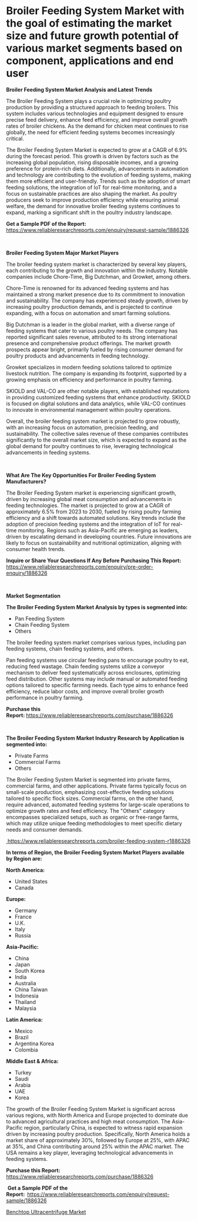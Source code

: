 <p><h1>Broiler Feeding System Market with the goal of estimating the market size and future growth potential of various market segments based on component, applications and end user</h1></p><p><strong>Broiler Feeding System Market Analysis and Latest Trends</strong></p>
<p><p>The Broiler Feeding System plays a crucial role in optimizing poultry production by providing a structured approach to feeding broilers. This system includes various technologies and equipment designed to ensure precise feed delivery, enhance feed efficiency, and improve overall growth rates of broiler chickens. As the demand for chicken meat continues to rise globally, the need for efficient feeding systems becomes increasingly critical.</p><p>The Broiler Feeding System Market is expected to grow at a CAGR of 6.9% during the forecast period. This growth is driven by factors such as the increasing global population, rising disposable incomes, and a growing preference for protein-rich diets. Additionally, advancements in automation and technology are contributing to the evolution of feeding systems, making them more efficient and user-friendly. Trends such as the adoption of smart feeding solutions, the integration of IoT for real-time monitoring, and a focus on sustainable practices are also shaping the market. As poultry producers seek to improve production efficiency while ensuring animal welfare, the demand for innovative broiler feeding systems continues to expand, marking a significant shift in the poultry industry landscape.</p></p>
<p><strong>Get a Sample PDF of the Report:&nbsp;</strong> <a href="https://www.reliableresearchreports.com/enquiry/request-sample/1886326?utm_campaign=2263&utm_medium=2&utm_source=Github&utm_content=ia&utm_term=20022025&utm_id=broiler-feeding-system">https://www.reliableresearchreports.com/enquiry/request-sample/1886326</a></p>
<p>&nbsp;</p>
<p><strong>Broiler Feeding System Major Market Players</strong></p>
<p><p>The broiler feeding system market is characterized by several key players, each contributing to the growth and innovation within the industry. Notable companies include Chore-Time, Big Dutchman, and Growket, among others. </p><p>Chore-Time is renowned for its advanced feeding systems and has maintained a strong market presence due to its commitment to innovation and sustainability. The company has experienced steady growth, driven by increasing poultry production demands, and is projected to continue expanding, with a focus on automation and smart farming solutions.</p><p>Big Dutchman is a leader in the global market, with a diverse range of feeding systems that cater to various poultry needs. The company has reported significant sales revenue, attributed to its strong international presence and comprehensive product offerings. The market growth prospects appear bright, primarily fueled by rising consumer demand for poultry products and advancements in feeding technology.</p><p>Growket specializes in modern feeding solutions tailored to optimize livestock nutrition. The company is expanding its footprint, supported by a growing emphasis on efficiency and performance in poultry farming. </p><p>SKIOLD and VAL-CO are other notable players, with established reputations in providing customized feeding systems that enhance productivity. SKIOLD is focused on digital solutions and data analytics, while VAL-CO continues to innovate in environmental management within poultry operations.</p><p>Overall, the broiler feeding system market is projected to grow robustly, with an increasing focus on automation, precision feeding, and sustainability. The collective sales revenue of these companies contributes significantly to the overall market size, which is expected to expand as the global demand for poultry continues to rise, leveraging technological advancements in feeding systems.</p></p>
<p>&nbsp;</p>
<p><strong>What Are The Key Opportunities For Broiler Feeding System Manufacturers?</strong></p>
<p><p>The Broiler Feeding System market is experiencing significant growth, driven by increasing global meat consumption and advancements in feeding technologies. The market is projected to grow at a CAGR of approximately 6.5% from 2023 to 2030, fueled by rising poultry farming efficiency and a shift towards automated solutions. Key trends include the adoption of precision feeding systems and the integration of IoT for real-time monitoring. Regions such as Asia-Pacific are emerging as leaders, driven by escalating demand in developing countries. Future innovations are likely to focus on sustainability and nutritional optimization, aligning with consumer health trends.</p></p>
<p><strong>Inquire or Share Your Questions If Any Before Purchasing This Report:</strong> <a href="https://www.reliableresearchreports.com/enquiry/pre-order-enquiry/1886326?utm_campaign=2263&utm_medium=2&utm_source=Github&utm_content=ia&utm_term=20022025&utm_id=broiler-feeding-system">https://www.reliableresearchreports.com/enquiry/pre-order-enquiry/1886326</a></p>
<p>&nbsp;</p>
<p><strong>Market Segmentation</strong></p>
<p><strong>The Broiler Feeding System Market Analysis by types is segmented into:</strong></p>
<p><ul><li>Pan Feeding System</li><li>Chain Feeding System</li><li>Others</li></ul></p>
<p><p>The broiler feeding system market comprises various types, including pan feeding systems, chain feeding systems, and others. </p><p>Pan feeding systems use circular feeding pans to encourage poultry to eat, reducing feed wastage. Chain feeding systems utilize a conveyor mechanism to deliver feed systematically across enclosures, optimizing feed distribution. Other systems may include manual or automated feeding options tailored to specific farming needs. Each type aims to enhance feed efficiency, reduce labor costs, and improve overall broiler growth performance in poultry farming.</p></p>
<p><strong>Purchase this Report:&nbsp;</strong><a href="https://www.reliableresearchreports.com/purchase/1886326?utm_campaign=2263&utm_medium=2&utm_source=Github&utm_content=ia&utm_term=20022025&utm_id=broiler-feeding-system">https://www.reliableresearchreports.com/purchase/1886326</a></p>
<p>&nbsp;</p>
<p><strong>The Broiler Feeding System Market Industry Research by Application is segmented into:</strong></p>
<p><ul><li>Private Farms</li><li>Commercial Farms</li><li>Others</li></ul></p>
<p><p>The Broiler Feeding System Market is segmented into private farms, commercial farms, and other applications. Private farms typically focus on small-scale production, emphasizing cost-effective feeding solutions tailored to specific flock sizes. Commercial farms, on the other hand, require advanced, automated feeding systems for large-scale operations to optimize growth rates and feed efficiency. The "Others" category encompasses specialized setups, such as organic or free-range farms, which may utilize unique feeding methodologies to meet specific dietary needs and consumer demands.</p></p>
<p><a href="https://www.reliableresearchreports.com/broiler-feeding-system-r1886326?utm_campaign=2263&utm_medium=2&utm_source=Github&utm_content=ia&utm_term=20022025&utm_id=broiler-feeding-system">&nbsp;https://www.reliableresearchreports.com/broiler-feeding-system-r1886326</a></p>
<p><strong>In terms of Region, the Broiler Feeding System Market Players available by Region are:</strong></p>
<p>
    <p> <strong> North America: </strong>
        <ul>
            <li>United States</li>
            <li>Canada</li>
        </ul>
        </p> 
    <p> <strong> Europe: </strong>
        <ul>
            <li>Germany</li>
            <li>France</li>
            <li>U.K.</li>
            <li>Italy</li>
            <li>Russia</li>
        </ul>
        </p> 
    <p> <strong> Asia-Pacific: </strong>
        <ul>
            <li>China</li>
            <li>Japan</li>
            <li>South Korea</li>
            <li>India</li>
            <li>Australia</li>
            <li>China Taiwan</li>
            <li>Indonesia</li>
            <li>Thailand</li>
            <li>Malaysia</li>
        </ul>
        </p> 
    <p> <strong> Latin America: </strong>
        <ul>
            <li>Mexico</li>
            <li>Brazil</li>
            <li>Argentina Korea</li>
            <li>Colombia</li>
        </ul>
        </p> 
    <p> <strong> Middle East & Africa: </strong>
        <ul>
            <li>Turkey</li>
            <li>Saudi</li>
            <li>Arabia</li>
            <li>UAE</li>
            <li>Korea</li>
        </ul>
    </p>
    </p>
<p><p>The growth of the Broiler Feeding System Market is significant across various regions, with North America and Europe projected to dominate due to advanced agricultural practices and high meat consumption. The Asia-Pacific region, particularly China, is expected to witness rapid expansion driven by increasing poultry production. Specifically, North America holds a market share of approximately 30%, followed by Europe at 25%, with APAC at 35%, and China contributing around 25% within the APAC market. The USA remains a key player, leveraging technological advancements in feeding systems.</p></p>
<p><strong>Purchase this Report: </strong><a href="https://www.reliableresearchreports.com/purchase/1886326?utm_campaign=2263&utm_medium=2&utm_source=Github&utm_content=ia&utm_term=20022025&utm_id=broiler-feeding-system">https://www.reliableresearchreports.com/purchase/1886326</a></p>
<p>&nbsp;<strong>Get a Sample PDF of the Report:&nbsp;&nbsp;</strong><a href="https://www.reliableresearchreports.com/enquiry/request-sample/1886326?utm_campaign=2263&utm_medium=2&utm_source=Github&utm_content=ia&utm_term=20022025&utm_id=broiler-feeding-system">https://www.reliableresearchreports.com/enquiry/request-sample/1886326</a></p>
<p><strong></strong></p>
<p><p><a href="https://github.com/stillsfloria19981/Market-Research-Report-List-1/blob/main/benchtop-ultracentrifuge-market.md?utm_campaign=2263&utm_medium=2&utm_source=Github&utm_content=ia&utm_term=20022025&utm_id=broiler-feeding-system">Benchtop Ultracentrifuge Market</a></p></p>